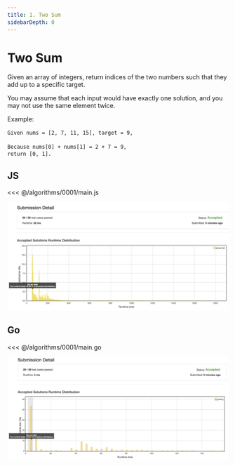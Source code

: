 ```yaml
---
title: 1. Two Sum
sidebarDepth: 0
---
```


# Two Sum

Given an array of integers, return indices of the two numbers such that they add up to a specific target.

You may assume that each input would have exactly one solution, and you may not use the same element twice.

Example:
```
Given nums = [2, 7, 11, 15], target = 9,

Because nums[0] + nums[1] = 2 + 7 = 9,
return [0, 1].
```

## JS

<<< @/algorithms/0001/main.js

![](03-10.png)

## Go

<<< @/algorithms/0001/main.go

![](00-44.png)